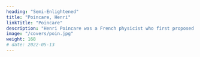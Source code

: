 ```yaml
---
heading: "Semi-Enlightened"
title: "Poincare, Henri"
linkTitle: "Poincare"
description: "Henri Poincare was a French physicist who first proposed gravitational waves"
image: "/covers/poin.jpg"
weight: 168
# date: 2022-05-13
---
```


